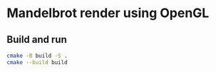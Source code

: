 # Mandelbrot render using OpenGL

## Build and run

```bash
cmake -B build -S .
cmake --build build
```
